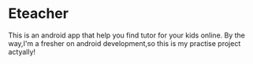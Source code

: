 # Eteacher
This is an android app that help you find tutor for your kids online.
By the way,I'm a fresher on android development,so this is my practise project actyally!
